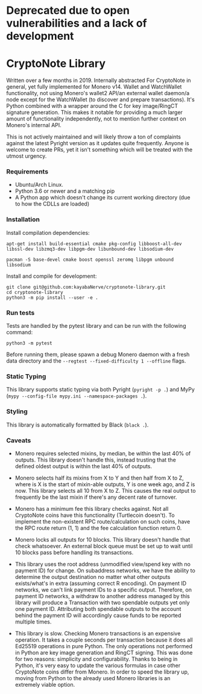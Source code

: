 # Deprecated due to open vulnerabilities and a lack of development

# CryptoNote Library

Written over a few months in 2019. Internally abstracted For CryptoNote in general, yet fully implemented for Monero v14. Wallet and WatchWallet functionality, not using Monero's wallet2 API/an external wallet daemon/a node except for the WatchWallet (to discover and prepare transactions). It's Python combined with a wrapper around the C for key image/RingCT signature generation. This makes it notable for providing a much larger amount of functionality independently, not to mention further context on Monero's internal API.

This is not actively maintained and will likely throw a ton of complaints against the latest Pyright version as it updates quite frequently. Anyone is welcome to create PRs, yet it isn't something which will be treated with the utmost urgency.

### Requirements

- Ubuntu/Arch Linux.
- Python 3.6 or newer and a matching pip
- A Python app which doesn't change its current working directory (due to how the CDLLs are loaded)

### Installation

Install compilation dependencies:

```
apt-get install build-essential cmake pkg-config libboost-all-dev libssl-dev libzmq3-dev libpgm-dev libunbound-dev libsodium-dev
```

```
pacman -S base-devel cmake boost openssl zeromq libpgm unbound libsodium
```

Install and compile for development:

```
git clone git@github.com:kayabaNerve/cryptonote-library.git
cd cryptonote-library
python3 -m pip install --user -e .
```

### Run tests

Tests are handled by the pytest library and can be run with the following command:

```
python3 -m pytest
```

Before running them, please spawn a debug Monero daemon with a fresh data directory and the `--regtest --fixed-difficulty 1 --offline` flags.

### Static Typing

This library supports static typing via both Pyright (`pyright -p .`) and MyPy (`mypy --config-file mypy.ini --namespace-packages .`).

### Styling

This library is automatically formatted by Black (`black .`).

### Caveats

- Monero requires selected mixins, by median, be within the last 40% of outputs. This library doesn't handle this, instead trusting that the defined oldest output is within the last 40% of outputs.

- Monero selects half its mixins from X to Y and then half from X to Z, where is X is the start of mixin-able outputs, Y is one week ago, and Z is now. This library selects all 10 from X to Z. This causes the real output to frequently be the last mixin if there's any decent rate of turnover.

- Monero has a minimum fee this library checks against. Not all CryptoNote coins have this functionality (Turtlecoin doesn't). To implement the non-existent RPC route/calculation on such coins, have the RPC route return (1, 1) and the fee calculation function return 0.

- Monero locks all outputs for 10 blocks. This library doesn't handle that check whatsoever. An external block queue must be set up to wait until 10 blocks pass before handling its transactions.

- This library uses the root address (unmodified view/spend key with no payment ID) for change. On subaddress networks, we have the ability to determine the output destination no matter what other outputs exists/what's in extra (assuming correct R encoding). On payment ID networks, we can't link payment IDs to a specific output. Therefore, on payment ID networks, a withdraw to another address managed by this library will produce a Transaction with two spendable outputs yet only one payment ID. Attributing both spendable outputs to the account behind the payment ID will accordingly cause funds to be reported multiple times.

- This library is slow. Checking Monero transactions is an expensive operation. It takes a couple seconds per transaction because it does all Ed25519 operations in pure Python. The only operations not performed in Python are key image generation and RingCT signing. This was done for two reasons: simplicity and configurability. Thanks to being in Python, it's very easy to update the various formulas in case other CryptoNote coins differ from Monero. In order to speed the library up, moving from Python to the already used Monero libraries is an extremely viable option.
